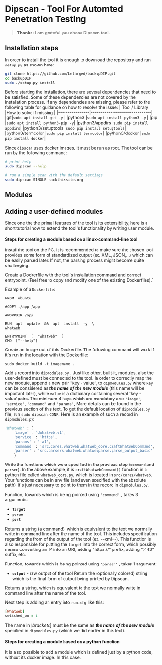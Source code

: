 # Dipscan - Tool For Automted Penetration Testing

 
> **Thanks:** I am grateful you chose Dipscan tool.


## Installation steps

In order to install the tool it is enough to download the repository and run `setup.py` as shown here:
```bash
git clone https://github.com/Letarged/backupDIP.git
cd backupDIP
sudo ./setup.py install
```
Before starting the installation, there are several dependencies that need to be satisfied. Some of these dependencies are not covered by the installation process. If any dependencies are missing, please refer to the following table for guidance on how to resolve the issue:
|              Tool / Library  |How to solve if missing                          |
|----------------|-------------------------------|
|git|`sudo apt install git -y`            |
|python3          |`sudo apt install python3 -y`            |
|pip          |`sudo apt install python3-pip -y`|
|python3/appdirs          |`sudo pip install appdirs`|
|python3/setuptools         |`sudo pip install setuptools`|
|python3/termcolor         |`sudo pip install termcolor`|
|python3/docker         |`sudo pip install docker`|

Since `dipscan` uses docker images, it must be run as root. The tool can be run by the following command:
```bash
# print help
sudo dipscan --help

# run a simple scan with the default settings
sudo dipscan SINGLE hackthissite.org
```

## Modules

## Adding a user-defined modules

Since one the the primal features of the tool is its extensibility, here is a short tutorial how to extend the tool's functionality by writing user module.
#### Steps for creating a module based on a linux-command-line tool 
Install the tool on the PC. It is recommended to make sure the chosen tool provides some form of standardized output (ex. XML, JSON,...) which can be easily parsed later. If not, the parsing process might become quite challenging. 

Create a Dockerfile with the tool's installation command and correct entrypoint. (Feel free to copy and modify one of the existing Dockerfiles).` 

Example of a `Dockerfile`:
```docker
FROM  ubuntu

#COPY ./app /app

#WORKDIR /app

RUN  apt  update  &&  apt  install  -y  \
whatweb

ENTRYPOINT  [  "whatweb"  ]
CMD  ["--help"]
```
Create an image out of this Dockerfile. The following command will work if it's run in the location with the Dockerfile:

```
sudo docker build -t imagename .
```
Add a record into `dipmodules.py` . Just like other, built-it, modules, also the user-defined must be connected to the tool. In order to correctly map the new module, append a new pair "key - value", to `dipmodules.py` where `key` can be considered as ***the name of the new module*** (this name will be important later), while  `value` is a dictionary containing several "key - value"pairs. The minimum 4 keys which are mandatory are: `'image'`, `'service'`, `'command'` and `'params'`, More details can be found in the previous section of this text. To get the default location of  `dipmodules.py` file, run `sudo dipscan CONF`. Here is an example of such a record in `dipmodules.py`:

```python
'Whatweb' : {
	'image' : 'dwhatweb:v1',
	'service' : 'https',
	'params' : '-a1',
	'command' : 'src.cores.whatweb.whatweb_core.craftWhatwebCommand',
	'parser' : 'src.parsers.whatweb.whatwebparse.parse_output_basic'
	}
```
Write the functions which were specified in the previous step (`command` and `parser`). In the above example, it is `craftWhatwebCommand()` function in a python file called `whatweb_core.py`, which is located in `src/cores/whatweb`. Your functions can be in any file (and even specified with the absolute path), it's just necessary to point to them in the record in `dipmodules.py`. 

Function, towards which is being pointed using `'command'` , takes 3 arguments: 
* **`target`**
* **`param`**
* **`port`**

Returns a string (a command), which is equivalent to the text we normally write in command line after the name of the tool. This includes specification regarding the from of the output of the tool (ex. --xml=-). This function is also responsible for putting the `target` into the correct form, which possibly means converting an IP into an URI, adding "https://" prefix, adding ":443" suffix, etc.

Function, towards which is being pointed using `'parser'` , takes 1 argument:  
* **`output`** - raw output of the tool
Return the (optionally colored) string which is the final form of output being printed by Dipscan.


Returns a string, which is equivalent to the text we normally write in command line after the name of the tool.


Next step is adding an entry into `run.cfg`  like this:

```ruby
[Whatweb]
switched_on = 1
```
The name in [*brackets*] must be the same as ***the name of the new module*** specified in `dipmodules.py` (which we did earlier in this text).


#### Steps for creating a module based on a python function
It is also possible to add a module which is defined just by a python code, without its docker image. In this case..